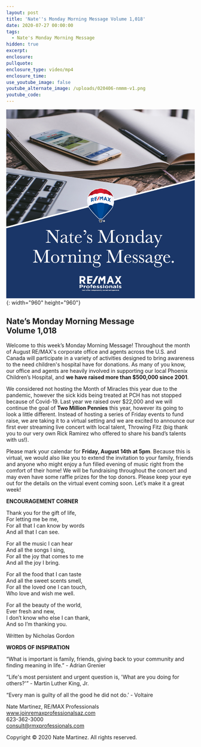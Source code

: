 ```yaml
---
layout: post
title: 'Nate''s Monday Morning Message Volume 1,018'
date: 2020-07-27 00:00:00
tags:
  - Nate's Monday Morning Message
hidden: true
excerpt:
enclosure:
pullquote:
enclosure_type: video/mp4
enclosure_time:
use_youtube_image: false
youtube_alternate_image: /uploads/020406-nmmm-v1.png
youtube_code:
---
```


![](/uploads/020406-nmmm-v1.png){: width="960" height="960"}

## **Nate’s Monday Morning Message<br>Volume 1,018**

Welcome to this week’s Monday Morning Message\! Throughout the month of August RE/MAX's corporate office and agents across the U.S. and Canada will participate in a variety of activities designed to bring awareness to the need children's hospital have for donations. As many of you know, our office and agents are heavily involved in supporting our local Phoenix Children’s Hospital, and **we have raised more than $500,000 since 2001**.

We considered not hosting the Month of Miracles this year due to the pandemic, however the sick kids being treated at PCH has not stopped because of Covid-19. Last year we raised over $22,000 and we will continue the goal of **Two Million Pennies** this year, however its going to look a little different. Instead of hosting a series of Friday events to fund raise, we are taking it to a virtual setting and we are excited to announce our first ever streaming live concert with local talent, Throwing Fitz (big thank you to our very own Rick Ramirez who offered to share his band’s talents with us\!).

Please mark your calendar for **Friday, August 14th at 5pm**. Because this is virtual, we would also like you to extend the invitation to your family, friends and anyone who might enjoy a fun filled evening of music right from the comfort of their home\! We will be fundraising throughout the concert and may even have some raffle prizes for the top donors. Please keep your eye out for the details on the virtual event coming soon. Let’s make it a great week\!&nbsp;

**ENCOURAGEMENT CORNER**

Thank you for the gift of life,<br>For letting me be me,<br>For all that I can know by words<br>And all that I can see.

For all the music I can hear<br>And all the songs I sing,<br>For all the joy that comes to me<br>And all the joy I bring.

For all the food that I can taste<br>And all the sweet scents smell,<br>For all the loved one I can touch,<br>Who love and wish me well.

For all the beauty of the world,<br>Ever fresh and new,<br>I don’t know who else I can thank,<br>And so I’m thanking you.

Written by Nicholas Gordon

**WORDS OF INSPIRATION**

“What is important is family, friends, giving back to your community and finding meaning in life.” - Adrian Grenier

“Life's most persistent and urgent question is, 'What are you doing for others?'” - Martin Luther King, Jr.

“Every man is guilty of all the good he did not do.’ - Voltaire

Nate Martinez, RE/MAX Professionals<br>www.joinremaxprofessionalsaz.com<br>623-362-3000<br>consult@rmxprofessionals.com

Copyright &copy; 2020 Nate Martinez. All rights reserved.